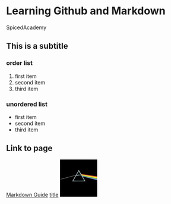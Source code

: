 # Learning Github and Markdown
SpicedAcademy
## This is a subtitle
### order list
1. first item
2. second item
3. third item

### unordered list
- first item
- second item
- third item

## Link to page
[Markdown Guide](https://www.markdownguide.org/cheat-sheet)
 	[title](https://www.example.com)
![Pink](./darksidethumb.jpg)
